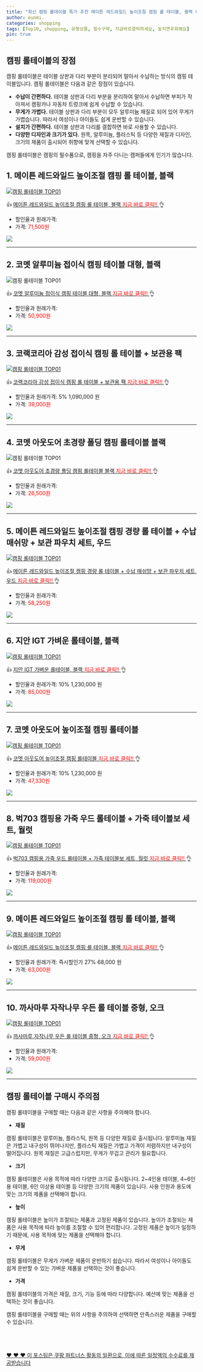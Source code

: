 ```yaml
---
title: "최신 캠핑 롤테이블 특가 추천 메이튼 레드와일드 높이조절 캠핑 롤 테이블, 블랙 비교 장점"
author: eunmi.
categories: shopping
tags: [Top10, shopping, 유행상품, 필수구매, 지금바로클릭하세요, 놓치면후회해요]
pin: true
---
```

## 캠핑 롤테이블의 장점

캠핑 롤테이블은 테이블 상판과 다리 부분이 분리되어 말아서 수납하는 방식의 캠핑 테이블입니다. 캠핑 롤테이블은 다음과 같은 장점이 있습니다.

* **수납이 간편하다.** 테이블 상판과 다리 부분을 분리하여 말아서 수납하면 부피가 작아져서 캠핑카나 자동차 트렁크에 쉽게 수납할 수 있습니다.
* **무게가 가볍다.** 테이블 상판과 다리 부분이 모두 알루미늄 재질로 되어 있어 무게가 가볍습니다. 따라서 여성이나 아이들도 쉽게 운반할 수 있습니다.
* **설치가 간편하다.** 테이블 상판과 다리를 결합하면 바로 사용할 수 있습니다.
* **다양한 디자인과 크기가 있다.** 원목, 알루미늄, 플라스틱 등 다양한 재질과 디자인, 크기의 제품이 출시되어 취향에 맞게 선택할 수 있습니다.

캠핑 롤테이블은 캠핑의 필수품으로, 캠핑을 자주 다니는 캠퍼들에게 인기가 많습니다.

   

## 1. 메이튼 레드와일드 높이조절 캠핑 롤 테이블, 블랙

[![캠핑 롤테이블 TOP01](https://thumbnail6.coupangcdn.com/thumbnails/remote/230x230ex/image/retail/images/1762975484660897-acf754f7-9d48-47db-b0aa-61bf51676da0.jpg)](https://link.coupang.com/re/AFFSDP?lptag=AF3617701&subid=GithubCoopas&pageKey=6504116989&traceid=V0-153&itemId=14334644491&vendorItemId=81579222165)


👍 [메이튼 레드와일드 높이조절 캠핑 롤 테이블, 블랙 <font color=red> 지금 바로 클릭!! </font> ](https://link.coupang.com/re/AFFSDP?lptag=AF3617701&subid=GithubCoopas&pageKey=6504116989&traceid=V0-153&itemId=14334644491&vendorItemId=81579222165) 👌 


- 할인율과 원래가격: 
- 가격: <span style='color:red'>71,500원</span>

[![](/discount_price.png)](https://link.coupang.com/re/AFFSDP?lptag=AF3617701&subid=GithubCoopas&pageKey=6504116989&traceid=V0-153&itemId=14334644491&vendorItemId=81579222165)

---


   

## 2. 코멧 알루미늄 접이식 캠핑 테이블 대형, 블랙

![캠핑 롤테이블 TOP01](https://thumbnail9.coupangcdn.com/thumbnails/remote/230x230ex/image/retail/images/19686204812924-daa90b2b-fa8f-4874-b84e-87506c241302.JPG)


👍 [코멧 알루미늄 접이식 캠핑 테이블 대형, 블랙 <font color=red> 지금 바로 클릭!! </font> ](https://link.coupang.com/re/AFFSDP?lptag=AF3617701&subid=GithubCoopas&pageKey=4702806339&traceid=V0-153&itemId=10330659828&vendorItemId=77612882028) 👌 


- 할인율과 원래가격: 
- 가격: <span style='color:red'>50,900원</span>

[![](/discount_price.png)](https://link.coupang.com/re/AFFSDP?lptag=AF3617701&subid=GithubCoopas&pageKey=4702806339&traceid=V0-153&itemId=10330659828&vendorItemId=77612882028)

---


   

## 3. 코랙코리아 감성 접이식 캠핑 롤 테이블 + 보관용 팩

[![캠핑 롤테이블 TOP01](https://thumbnail6.coupangcdn.com/thumbnails/remote/230x230ex/image/vendor_inventory/7e00/51b39b114ab82aa5773a7315c63cdccca5db61cf1b9b7a457df9d2ba92f2.jpg)](https://link.coupang.com/re/AFFSDP?lptag=AF3617701&subid=GithubCoopas&pageKey=1987309911&traceid=V0-153&itemId=3381403800&vendorItemId=86760968376)


👍 [코랙코리아 감성 접이식 캠핑 롤 테이블 + 보관용 팩 <font color=red> 지금 바로 클릭!! </font> ](https://link.coupang.com/re/AFFSDP?lptag=AF3617701&subid=GithubCoopas&pageKey=1987309911&traceid=V0-153&itemId=3381403800&vendorItemId=86760968376) 👌 


- 할인율과 원래가격: 5%  1,090,000   원
- 가격: <span style='color:red'>39,000원</span>

[![](/discount_price.png)](https://link.coupang.com/re/AFFSDP?lptag=AF3617701&subid=GithubCoopas&pageKey=1987309911&traceid=V0-153&itemId=3381403800&vendorItemId=86760968376)

---


   

## 4. 코멧 아웃도어 초경량 폴딩 캠핑 롤테이블 블랙

![캠핑 롤테이블 TOP01](https://thumbnail10.coupangcdn.com/thumbnails/remote/230x230ex/image/retail/images/6430670148763970-3906d8c3-a6a1-473f-95ba-764d84f441f7.JPG)


👍 [코멧 아웃도어 초경량 폴딩 캠핑 롤테이블 블랙 <font color=red> 지금 바로 클릭!! </font> ](https://link.coupang.com/re/AFFSDP?lptag=AF3617701&subid=GithubCoopas&pageKey=6699696760&traceid=V0-153&itemId=15513695681&vendorItemId=82732986782) 👌 


- 할인율과 원래가격: 
- 가격: <span style='color:red'>26,500원</span>

[![](/discount_price.png)](https://link.coupang.com/re/AFFSDP?lptag=AF3617701&subid=GithubCoopas&pageKey=6699696760&traceid=V0-153&itemId=15513695681&vendorItemId=82732986782)

---


   

## 5. 메이튼 레드와일드 높이조절 캠핑 경량 롤 테이블 + 수납 매쉬망 + 보관 파우치 세트, 우드

[![캠핑 롤테이블 TOP01](https://thumbnail6.coupangcdn.com/thumbnails/remote/230x230ex/image/retail/images/2438522499658279-32f4fdab-42e4-43c5-b5f7-9c05aafbcbe4.jpg)](https://link.coupang.com/re/AFFSDP?lptag=AF3617701&subid=GithubCoopas&pageKey=6765429213&traceid=V0-153&itemId=15868749557&vendorItemId=83078258420)


👍 [메이튼 레드와일드 높이조절 캠핑 경량 롤 테이블 + 수납 매쉬망 + 보관 파우치 세트, 우드 <font color=red> 지금 바로 클릭!! </font> ](https://link.coupang.com/re/AFFSDP?lptag=AF3617701&subid=GithubCoopas&pageKey=6765429213&traceid=V0-153&itemId=15868749557&vendorItemId=83078258420) 👌 


- 할인율과 원래가격: 
- 가격: <span style='color:red'>58,250원</span>

[![](/discount_price.png)](https://link.coupang.com/re/AFFSDP?lptag=AF3617701&subid=GithubCoopas&pageKey=6765429213&traceid=V0-153&itemId=15868749557&vendorItemId=83078258420)

---


   

## 6. 지안 IGT 가벼운 롤테이블, 블랙

[![캠핑 롤테이블 TOP01](https://thumbnail8.coupangcdn.com/thumbnails/remote/230x230ex/image/vendor_inventory/84e1/45c569baf54d3a0506f4e3b182b719da5dd3a607c34049de23673dd509d8.jpg)](https://link.coupang.com/re/AFFSDP?lptag=AF3617701&subid=GithubCoopas&pageKey=7600963441&traceid=V0-153&itemId=20106584847&vendorItemId=87201509903)


👍 [지안 IGT 가벼운 롤테이블, 블랙 <font color=red> 지금 바로 클릭!! </font> ](https://link.coupang.com/re/AFFSDP?lptag=AF3617701&subid=GithubCoopas&pageKey=7600963441&traceid=V0-153&itemId=20106584847&vendorItemId=87201509903) 👌 


- 할인율과 원래가격: 10%  1,230,000   원
- 가격: <span style='color:red'>85,000원</span>

[![](/discount_price.png)](https://link.coupang.com/re/AFFSDP?lptag=AF3617701&subid=GithubCoopas&pageKey=7600963441&traceid=V0-153&itemId=20106584847&vendorItemId=87201509903)

---


   

## 7. 코멧 아웃도어 높이조절 캠핑 롤테이블

[![캠핑 롤테이블 TOP01](https://thumbnail9.coupangcdn.com/thumbnails/remote/230x230ex/image/retail/images/302871861075393-91dc8c36-b6b6-4767-8809-567d24083d41.jpg)](https://link.coupang.com/re/AFFSDP?lptag=AF3617701&subid=GithubCoopas&pageKey=7297714679&traceid=V0-153&itemId=18666896279&vendorItemId=85801346741)


👍 [코멧 아웃도어 높이조절 캠핑 롤테이블 <font color=red> 지금 바로 클릭!! </font> ](https://link.coupang.com/re/AFFSDP?lptag=AF3617701&subid=GithubCoopas&pageKey=7297714679&traceid=V0-153&itemId=18666896279&vendorItemId=85801346741) 👌 


- 할인율과 원래가격: 10%  1,230,000   원
- 가격: <span style='color:red'>47,330원</span>

[![](/discount_price.png)](https://link.coupang.com/re/AFFSDP?lptag=AF3617701&subid=GithubCoopas&pageKey=7297714679&traceid=V0-153&itemId=18666896279&vendorItemId=85801346741)

---


   

## 8. 벅703 캠핑용 가죽 우드 롤테이블 + 가죽 테이블보 세트, 월럿

[![캠핑 롤테이블 TOP01](https://thumbnail6.coupangcdn.com/thumbnails/remote/230x230ex/image/rs_quotation_api/uv6xc6oq/2037461cc56942caa33d723dd6ee3c1a.jpg)](https://link.coupang.com/re/AFFSDP?lptag=AF3617701&subid=GithubCoopas&pageKey=5637441070&traceid=V0-153&itemId=9187114064&vendorItemId=76472931116)


👍 [벅703 캠핑용 가죽 우드 롤테이블 + 가죽 테이블보 세트, 월럿 <font color=red> 지금 바로 클릭!! </font> ](https://link.coupang.com/re/AFFSDP?lptag=AF3617701&subid=GithubCoopas&pageKey=5637441070&traceid=V0-153&itemId=9187114064&vendorItemId=76472931116) 👌 


- 할인율과 원래가격: 
- 가격: <span style='color:red'>119,000원</span>

[![](/discount_price.png)](https://link.coupang.com/re/AFFSDP?lptag=AF3617701&subid=GithubCoopas&pageKey=5637441070&traceid=V0-153&itemId=9187114064&vendorItemId=76472931116)

---


   

## 9. 메이튼 레드와일드 높이조절 캠핑 롤 테이블, 블랙

[![캠핑 롤테이블 TOP01](https://thumbnail7.coupangcdn.com/thumbnails/remote/230x230ex/image/retail/images/1274039531732232-8ca08516-2df7-4c65-9427-0b2ab892842a.jpg)](https://link.coupang.com/re/AFFSDP?lptag=AF3617701&subid=GithubCoopas&pageKey=6504116989&traceid=V0-153&itemId=14334644493&vendorItemId=81579222184)


👍 [메이튼 레드와일드 높이조절 캠핑 롤 테이블, 블랙 <font color=red> 지금 바로 클릭!! </font> ](https://link.coupang.com/re/AFFSDP?lptag=AF3617701&subid=GithubCoopas&pageKey=6504116989&traceid=V0-153&itemId=14334644493&vendorItemId=81579222184) 👌 


- 할인율과 원래가격: 즉시할인가 27%  68,000   원
- 가격: <span style='color:red'>63,000원</span>

[![](/discount_price.png)](https://link.coupang.com/re/AFFSDP?lptag=AF3617701&subid=GithubCoopas&pageKey=6504116989&traceid=V0-153&itemId=14334644493&vendorItemId=81579222184)

---


   

## 10. 까사마루 자작나무 우든 롤 테이블 중형, 오크

[![캠핑 롤테이블 TOP01](https://thumbnail6.coupangcdn.com/thumbnails/remote/230x230ex/image/rs_quotation_api/4qwx1ai1/e3104768be234df3a710e3bee1594901.jpg)](https://link.coupang.com/re/AFFSDP?lptag=AF3617701&subid=GithubCoopas&pageKey=4758528991&traceid=V0-153&itemId=6061267011&vendorItemId=73358214201)


👍 [까사마루 자작나무 우든 롤 테이블 중형, 오크 <font color=red> 지금 바로 클릭!! </font> ](https://link.coupang.com/re/AFFSDP?lptag=AF3617701&subid=GithubCoopas&pageKey=4758528991&traceid=V0-153&itemId=6061267011&vendorItemId=73358214201) 👌 


- 할인율과 원래가격: 
- 가격: <span style='color:red'>59,000원</span>

[![](/discount_price.png)](https://link.coupang.com/re/AFFSDP?lptag=AF3617701&subid=GithubCoopas&pageKey=4758528991&traceid=V0-153&itemId=6061267011&vendorItemId=73358214201)

---
## 캠핑 롤테이블 구매시 주의점

캠핑 롤테이블을 구매할 때는 다음과 같은 사항을 주의해야 합니다.

* **재질**

캠핑 롤테이블은 알루미늄, 플라스틱, 원목 등 다양한 재질로 출시됩니다. 알루미늄 재질은 가볍고 내구성이 뛰어나지만, 플라스틱 재질은 가볍고 가격이 저렴하지만 내구성이 떨어집니다. 원목 재질은 고급스럽지만, 무게가 무겁고 관리가 필요합니다.

* **크기**

캠핑 롤테이블은 사용 목적에 따라 다양한 크기로 출시됩니다. 2~4인용 테이블, 4~6인용 테이블, 6인 이상용 테이블 등 다양한 크기의 제품이 있습니다. 사용 인원과 용도에 맞는 크기의 제품을 선택해야 합니다.

* **높이**

캠핑 롤테이블은 높이가 조절되는 제품과 고정된 제품이 있습니다. 높이가 조절되는 제품은 사용 목적에 따라 높이를 조절할 수 있어 편리합니다. 고정된 제품은 높이가 일정하기 때문에, 사용 목적에 맞는 제품을 선택해야 합니다.

* **무게**

캠핑 롤테이블은 무게가 가벼운 제품이 운반하기 쉽습니다. 따라서 여성이나 아이들도 쉽게 운반할 수 있는 가벼운 제품을 선택하는 것이 좋습니다.

* **가격**

캠핑 롤테이블의 가격은 재질, 크기, 기능 등에 따라 다양합니다. 예산에 맞는 제품을 선택하는 것이 좋습니다.

캠핑 롤테이블을 구매할 때는 위의 사항을 주의하여 선택하면 만족스러운 제품을 구매할 수 있습니다.<br><br><br><br><br> [ ❤ ❤ ❤ 이 포스팅은 쿠팡 파트너스 활동의 일환으로, 이에 따른 일정액의 수수료를 제공받습니다](https://link.coupang.com/a/bcEFyh)